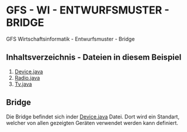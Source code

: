 # GFS - WI - ENTWURFSMUSTER - BRIDGE
GFS Wirtschaftsinformatik - Entwurfsmuster - Bridge

## Inhaltsverzeichnis - Dateien in diesem Beispiel
1. [Device.java](./Device.java)
2. [Radio.java](./Radio.java)
3. [Tv.java](./Tv.java)

## <h2>Bridge</h2>
Die Bridge befindet sich inder [Device.java](./Device.java) Datei. Dort wird ein Standart, welcher von allen gezeigten Geräten verwendet werden kann definiert.
